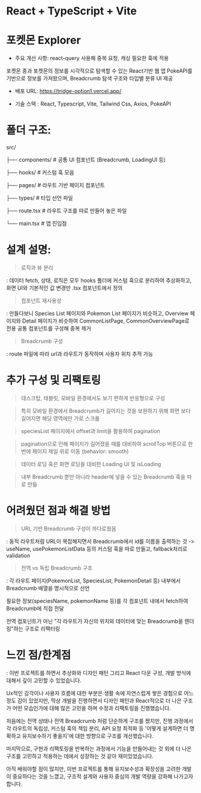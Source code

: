 # React + TypeScript + Vite
# 포켓몬 Explorer

* 주요 개선 사항: react-query 사용해 중복 요청, 캐싱 필요한 훅에 적용

포켓몬 종과 포켓몬의 정보를 시각적으로 탐색할 수 있는 React기반 웹 앱
PokeAPI를 기반으로 정보를 가져왔으며, Breadcrumb 탐색 구조와 타입별 분류 UI 제공


- 배포 URL: https://tridge-option1.vercel.app/


- 기술 스택 : React, Typescript, Vite, Tailwind Css, Axios, PokeAPI


# 폴더 구조:

src/

├── components/        # 공통 UI 컴포넌트 (Breadcrumb, LoadingUI 등)

├── hooks/             # 커스텀 훅 모음

├── pages/             # 라우트 기반 페이지 컴포넌트

├── types/             # 타입 선언 파일

├── route.tsx          # 라우트 구조를 따로 만들어 놓은 파일

└── main.tsx           # 앱 진입점


# 설계 설명:

> 로직과 뷰 분리

: 데이터 fetch, 상태, 로직은 모두 hooks 폴더에 커스텀 훅으로 분리하여 추상화하고, 화면 UI와 기본적인 값 변경만 .tsx 컴포넌트에서 정의

> 컴포넌트 재사용성

: 만들다보니 Species List 페이지와 Pokemon List 페이지가 비슷하고, Overview 페이지와 Detail 페이지가 비슷하여 CommonListPage, CommonOverviewPage로 전용 공통 컴포넌트를 구성해 중복 제거

> Breadcrumb 구성

: route 파일에 따라 url과 라우트가 동작하며 사용자 위치 추적 가능


# 추가 구성 및 리팩토링

> 데스크탑, 태블릿, 모바일 환경에서도 보기 편하게 반응형으로 구성

> 특히 모바일 환경에서 Breadcrumb가 길어지는 것을 보완하기 위해 화면 보다 길어지면 해당 영역에만 가로 스크롤

> speciesList 페이지에서 offset과 limit을 활용하여 pagination

> pagination으로 인해 페이지가 길어졌을 때를 대비하여 scrollTop 버튼으로 한번에 페이지 제일 위로 이동 (behavior: smooth)

> 데이터 로딩 혹은 화면 로딩을 대비한 Loading UI 및 isLoading

> 내부 Breadcrumb 뿐만 아니라 header에 넣을 수 있는 Breadcrumb 훅을 따로 만듦


# 어려웠던 점과 해결 방법

> URL 기반 Breadcrumb 구성이 까다로웠음

: 동적 라우트처럼 URL이 복잡해지면서 Breadcrumb에서 id를 이름을 출력하는 것 -> useName, usePokemonListData 등의 커스텀 훅을 따로 만들고, fallback처리로 validation

> 전역 vs 독립 Breadcrumb 구조

: 각 라우트 페이지(PokemonList, SpeciesList, PokemonDetail 등) 내부에서 Breadcrumb 배열을 명시적으로 선언

필요한 정보(speciesName, pokemonName 등)를 각 컴포넌트 내에서 fetch하여 Breadcrumb에 직접 전달

전역 컴포넌트가 아닌 "각 라우트가 자신의 위치와 데이터에 맞는 Breadcrumb을 렌더링"하는 구조로 리팩터링

# 느낀 점/한계점

: 이번 프로젝트를 하면서 추상화와 디자인 패턴 그리고 React 다운 구성, 개발 방식에 대해서 깊이 고민할 수 있었습니다.

Ux적인 감각이나 사용자 흐름에 대한 부분은 생활 속에 자연스럽게 쌓은 경험으로 어느 정도 감이 있었지만, 막상 개발을 진행하면서 디자인 패턴과 React적으로
더 나은 구조가 어떤 모습인가에 대해 많은 고민을 하며 수정과 리팩토링을 진행했습니다.

처음에는 전역 상태나 전역 Breadcrumb 처럼 단순하게 구조를 짰지만, 진행 과정에서 각 라우트의 독립성, 커스텀 훅의 책임 분리, API 요청 최적화 등 '어떻게 설계하면 더
명확하고 유지보수하기 좋을지'에 대한 방향으로 구조를 개선했습니다.

마지막으로, 구현과 리팩토링을 반복하는 과정에서 기능을 만들어내는 것 외에 더 나은 구조를 고민하고 적용하는 데에서 성장하는 것 같아 재미있었습니다.

아직 배워야할 점이 많지만, 이번 프로젝트를 통해 유지보수성과 확장성을 고려한 개발이 중요하다는 것을 느꼈고, 구조적 설계와 사용자 중심의 개발 역량을 강화해 나가고자 합니다.